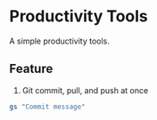 # Productivity Tools

A simple productivity tools.

## Feature

1. Git commit, pull, and push at once

```sh
gs "Commit message"
```
